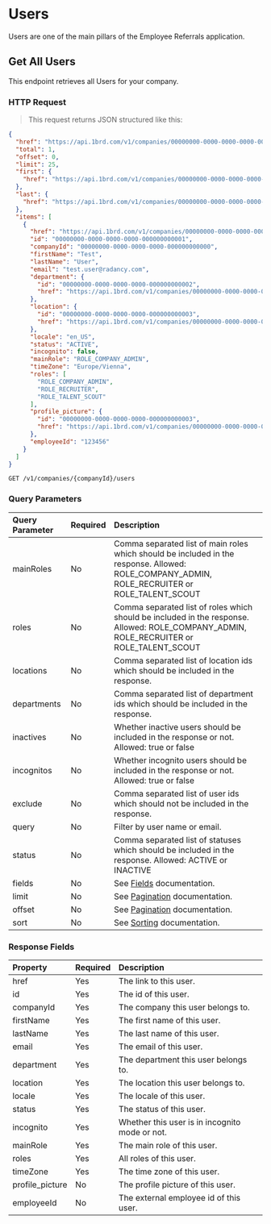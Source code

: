 # Users

Users are one of the main pillars of the Employee Referrals application. 

## Get All Users

This endpoint retrieves all Users for your company.

### HTTP Request

> This request returns JSON structured like this:

```json
{
  "href": "https://api.1brd.com/v1/companies/00000000-0000-0000-0000-000000000000/users?offset=0&limit=25",
  "total": 1,
  "offset": 0,
  "limit": 25,
  "first": {
    "href": "https://api.1brd.com/v1/companies/00000000-0000-0000-0000-000000000000/users?offset=0&limit=25"
  },
  "last": {
    "href": "https://api.1brd.com/v1/companies/00000000-0000-0000-0000-000000000000/users?offset=0&limit=25"
  },
  "items": [
    {
      "href": "https://api.1brd.com/v1/companies/00000000-0000-0000-0000-000000000000/users/00000000-0000-0000-0000-000000000001",
      "id": "00000000-0000-0000-0000-000000000001",
      "companyId": "00000000-0000-0000-0000-000000000000",
      "firstName": "Test",
      "lastName": "User",
      "email": "test.user@radancy.com",
      "department": {
        "id": "00000000-0000-0000-0000-000000000002",
        "href": "https://api.1brd.com/v1/companies/00000000-0000-0000-0000-000000000000/departments/00000000-0000-0000-0000-000000000002"
      },
      "location": {
        "id": "00000000-0000-0000-0000-000000000003",
        "href": "https://api.1brd.com/v1/companies/00000000-0000-0000-0000-000000000000/locations/00000000-0000-0000-0000-000000000003"
      },
      "locale": "en_US",
      "status": "ACTIVE",
      "incognito": false,
      "mainRole": "ROLE_COMPANY_ADMIN",
      "timeZone": "Europe/Vienna",
      "roles": [
        "ROLE_COMPANY_ADMIN",
        "ROLE_RECRUITER",
        "ROLE_TALENT_SCOUT"
      ],
      "profile_picture": {
        "id": "00000000-0000-0000-0000-000000000003",
        "href": "https://api.1brd.com/v1/companies/00000000-0000-0000-0000-000000000000/users/00000000-0000-0000-0000-000000000001/profile_picture"
      },
      "employeeId": "123456"
    }
  ]
}
```

`GET /v1/companies/{companyId}/users`

### Query Parameters

| Query Parameter | Required | Description                                                                                                                                  |
|:----------------|:---------|:---------------------------------------------------------------------------------------------------------------------------------------------|
| mainRoles       | No       | Comma separated list of main roles which should be included in the response. Allowed: ROLE_COMPANY_ADMIN, ROLE_RECRUITER or ROLE_TALENT_SCOUT
| roles           | No       | Comma separated list of roles which should be included in the response. Allowed: ROLE_COMPANY_ADMIN, ROLE_RECRUITER or ROLE_TALENT_SCOUT
| locations       | No       | Comma separated list of location ids which should be included in the response.
| departments     | No       | Comma separated list of department ids which should be included in the response.
| inactives       | No       | Whether inactive users should be included in the response or not. Allowed: true or false
| incognitos      | No       | Whether incognito users should be included in the response or not. Allowed: true or false
| exclude         | No       | Comma separated list of user ids which should not be included in the response.
| query           | No       | Filter by user name or email.
| status          | No       | Comma separated list of statuses which should be included in the response. Allowed: ACTIVE or INACTIVE
| fields          | No       | See [Fields](#customizing-response-fields) documentation.
| limit           | No       | See [Pagination](#pagination) documentation.
| offset          | No       | See [Pagination](#pagination) documentation.
| sort            | No       | See [Sorting](#sorting) documentation.

### Response Fields

| Property           | Required | Description                                      |
|:-------------------|:---------|:-------------------------------------------------|
| href               | Yes      | The link to this user.
| id                 | Yes      | The id of this user.
| companyId          | Yes      | The company this user belongs to.
| firstName          | Yes      | The first name of this user.
| lastName           | Yes      | The last name of this user.
| email              | Yes      | The email of this user.
| department         | Yes      | The department this user belongs to.
| location           | Yes      | The location this user belongs to.
| locale             | Yes      | The locale of this user.
| status             | Yes      | The status of this user.
| incognito          | Yes      | Whether this user is in incognito mode or not.
| mainRole           | Yes      | The main role of this user.
| roles              | Yes      | All roles of this user.
| timeZone           | Yes      | The time zone of this user.
| profile_picture    | No       | The profile picture of this user.
| employeeId         | No       | The external employee id of this user.